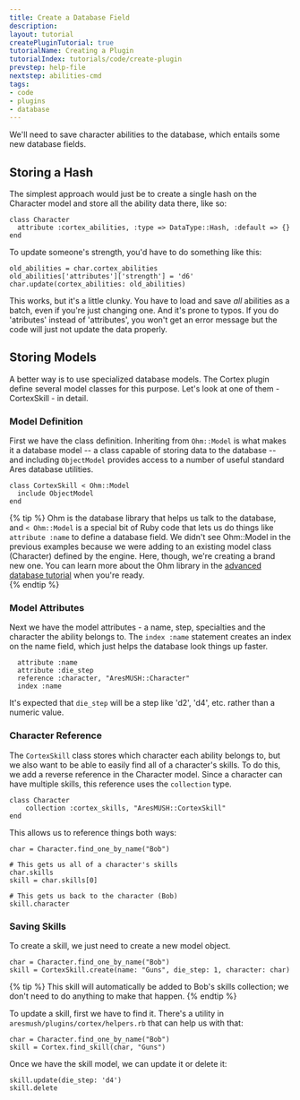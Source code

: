 ```yaml
---
title: Create a Database Field
description: 
layout: tutorial
createPluginTutorial: true
tutorialName: Creating a Plugin
tutorialIndex: tutorials/code/create-plugin
prevstep: help-file
nextstep: abilities-cmd
tags:
- code
- plugins
- database
---
```


We'll need to save character abilities to the database, which entails some new database fields.   

## Storing a Hash

The simplest approach would just be to create a single hash on the Character model and store all the ability data there, like so:

    class Character
      attribute :cortex_abilities, :type => DataType::Hash, :default => {}
    end

To update someone's strength, you'd have to do something like this:

    old_abilities = char.cortex_abilities
    old_abilities['attributes']['strength'] = 'd6'
    char.update(cortex_abilities: old_abilities)

This works, but it's a little clunky.  You have to load and save _all_ abilities as a batch, even if you're just changing one.  And it's prone to typos.  If you do 'atributes' instead of 'attributes', you won't get an error message but the code will just not update the data properly.

## Storing Models

A better way is to use specialized database models.  The Cortex plugin define several model classes for this purpose. Let's look at one of them - CortexSkill - in detail.  

### Model Definition

First we have the class definition.  Inheriting from `Ohm::Model` is what makes it a database model -- a class capable of storing data to the database -- and including `ObjectModel` provides access to a number of useful standard Ares database utilities.

    class CortexSkill < Ohm::Model
      include ObjectModel
    end

{% tip %} 
Ohm is the database library that helps us talk to the database, and  `< Ohm::Model`  is a special bit of Ruby code that lets us do things like  `attribute :name`  to define a database field.  We didn't see Ohm::Model in the previous examples because we were adding to an existing model class (Character) defined by the engine.  Here, though, we're creating a brand new one.  You can learn more about the Ohm library in the [advanced database tutorial](/tutorials/code/database.html) when you're ready.  
{% endtip %}

### Model Attributes

Next we have the model attributes - a name, step, specialties and the character the ability belongs to.  The `index :name` statement creates an index on the name field, which just helps the database look things up faster.

      attribute :name
      attribute :die_step
      reference :character, "AresMUSH::Character"
      index :name

It's expected that `die_step` will be a step like 'd2', 'd4', etc. rather than a numeric value.

### Character Reference

The `CortexSkill` class stores which character each ability belongs to, but we also want to be able to easily find all of a character's skills.  To do this, we add a reverse reference in the Character model.  Since a character can have multiple skills, this reference uses the `collection` type.

    class Character
        collection :cortex_skills, "AresMUSH::CortexSkill"
    end

This allows us to reference things both ways:

    char = Character.find_one_by_name("Bob")
    
    # This gets us all of a character's skills
    char.skills
    skill = char.skills[0]
    
    # This gets us back to the character (Bob)
    skill.character  

### Saving Skills

To create a skill, we just need to create a new model object.

    char = Character.find_one_by_name("Bob")
    skill = CortexSkill.create(name: "Guns", die_step: 1, character: char)

{% tip %} 
This skill will automatically be added to Bob's skills collection; we don't need to do anything to make that happen.
{% endtip %}

To update a skill, first we have to find it.  There's a utility in `aresmush/plugins/cortex/helpers.rb` that can help us with that:

    char = Character.find_one_by_name("Bob")
    skill = Cortex.find_skill(char, "Guns")

Once we have the skill model, we can update it or delete it:

    skill.update(die_step: 'd4')
    skill.delete
